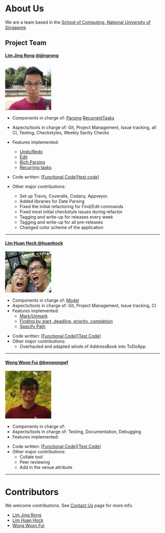 # About Us

We are a team based in the [School of Computing, National University of Singapore](http://www.comp.nus.edu.sg).

## Project Team

#### [Lim Jing Rong](http://jjingrong.com) [@jjingrong](http://github.com/jjingrong)
<img src="images/jjingrong.png" width="150"><br>

* Components in charge of: [Parsing](https://github.com/CS2103JAN2017-F12-B2/main/blob/master/docs/DeveloperGuide.md#parsing-component)
[RecurrentTasks](https://github.com/CS2103JAN2017-F12-B2/main/blob/master/docs/DeveloperGuide.md#recurrenttasks)
* Aspects/tools in charge of: Git, Project Management, Issue tracking, all CI, Testing, Checkstyles, Weekly Sanity Checks
* Features implemented:
   * [Undo/Redo](https://github.com/CS2103JAN2017-F12-B2/main/blob/master/docs/UserGuide.md#undo)
   * [Edit](https://github.com/se-edu/CS2103JAN2017-F12-B2/main/blob/master/docs/UserGuide.md#edit)
   * [Rich Parsing](https://github.com/CS2103JAN2017-F12-B2/main/blob/master/docs/UserGuide.md#add)
   * [Recurring tasks](https://github.com/CS2103JAN2017-F12-B2/main/blob/master/docs/UserGuide.md#add)

* Code written: [[Functional Code](https://github.com/CS2103JAN2017-F12-B2/main/blob/master/collated/main/A0114395E.md)][[test code](https://github.com/CS2103JAN2017-F12-B2/main/blob/master/collated/test/A0114395E.md)]
* Other major contributions:
  * Set up Travis, Coveralls, Codacy, Appveyor.
  * Added libraries for Date Parsing
  * Fixed the initial refactoring for Find/Edit commands
  * Fixed most initial checkstyle issues during refactor
  * Tagging and write-up for releases every week
  * Tagging and write-up for all pre-releases
  * Changed color scheme of the application

----

#### [Lim Huan Hock @huanhock](http://github.com/huanhock)
<img src="images/huanhock.png" width="150"><br>

* Components in charge of: [Model](https://github.com/CS2103JAN2017-F12-B2/main/blob/master/docs/DeveloperGuide.md#)
* Aspects/tools in charge of: Git, Project Management, Issue tracking, CI
* Features implemented:
   * [Mark/Unmark](https://github.com/CS2103JAN2017-F12-B2/main/blob/master/docs/UserGuide.md#mark)
   * [Finding by start, deadline, priority, completion](https://github.com/se-edu/addressbook-level4/blob/master/docs/UserGuide.md#find)
   * [Specify Path](https://github.com/se-edu/addressbook-level4/blob/master/docs/UserGuide.md#specifypath)
<!-- todo code written -->
* Code written: [[Functional Code](https://github.com/CS2103JAN2017-F12-B2/main/blob/master/collated/main/A0124591H.md)][[Test Code](https://github.com/CS2103JAN2017-F12-B2/main/blob/master/collated/test/A0124591H.md)]
* Other major contributions:
  * Overhauled and adapted whole of AddressBook into ToDoApp

----

#### [Wong Woon Fui @benwongwf](http://github.com/benwongwf)
<img src="images/benwongwf.png" width="150"><br>

* Components in charge of: 
* Aspects/tools in charge of: Testing, Documentation, Debugging
* Features implemented:
<!-- todo code written -->
* Code written: [[Functional Code](https://github.com/CS2103JAN2017-F12-B2/main/blob/master/collated/main/A0124153U.md)][[Test Code](https://github.com/CS2103JAN2017-F12-B2/main/blob/master/collated/test/A0124153U.md)]
* Other major contributions:
  * Collate tool
  * Peer reviewing
  * Add in the venue attribute

-----

# Contributors

We welcome contributions. See [Contact Us](ContactUs.md) page for more info.

* [Lim Jing Rong](https://github.com/CS2103AUG2016-F12-B2/main/pulls?q=is%3Apr+author%3Ajjingrong)
* [Lim Huan Hock](https://github.com/CS2103AUG2016-F12-B2/main/pulls?q=is%3Apr+author%3Ahuanhock)
* [Wong Woon Fui](https://github.com/CS2103AUG2016-F12-B2/main/pulls?q=is%3Apr+author%3Abenwongwf)
